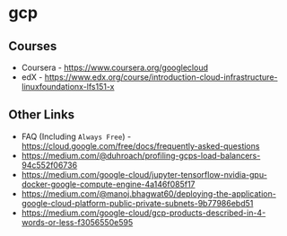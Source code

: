 # gcp

## Courses
- Coursera - https://www.coursera.org/googlecloud
- edX - https://www.edx.org/course/introduction-cloud-infrastructure-linuxfoundationx-lfs151-x

## Other Links
- FAQ (Including `Always Free`) - https://cloud.google.com/free/docs/frequently-asked-questions
- https://medium.com/@duhroach/profiling-gcps-load-balancers-94c552f06736
- https://medium.com/google-cloud/jupyter-tensorflow-nvidia-gpu-docker-google-compute-engine-4a146f085f17
- https://medium.com/@manoj.bhagwat60/deploying-the-application-google-cloud-platform-public-private-subnets-9b77986ebd51
- https://medium.com/google-cloud/gcp-products-described-in-4-words-or-less-f3056550e595
